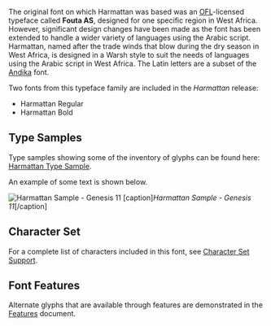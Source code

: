 
The original font on which Harmattan was based was an [OFL](http://scripts.sil.org/ofl)-licensed typeface called **Fouta AS**, designed for one specific region in West Africa. However, significant design changes have been made as the font has been extended to handle a wider variety of languages using the Arabic script. Harmattan, named after the trade winds that blow during the dry season in West Africa, is designed in a Warsh style to suit the needs of languages using the Arabic script in West Africa. The Latin letters are a subset of the [Andika](http://software.sil.org/andika) font. 

Two fonts from this typeface family are included in the *Harmattan* release:

- Harmattan Regular
- Harmattan Bold

## Type Samples

Type samples showing some of the inventory of glyphs can be found here: 
[Harmattan Type Sample](sample).

An example of some text is shown below. 

<img class='fullsize' alt='Harmattan Sample - Genesis 11' src='https://software.sil.org/harmattan/wp-content/uploads/sites/31/2020/06/HarmattanArabicGen11.png' />
[caption]<em>Harmattan Sample - Genesis 11</em>[/caption]

## Character Set

For a complete list of characters included in this font, see [Character Set Support](charset).

## Font Features

Alternate glyphs that are available through features are demonstrated in the [Features](features) document. 

